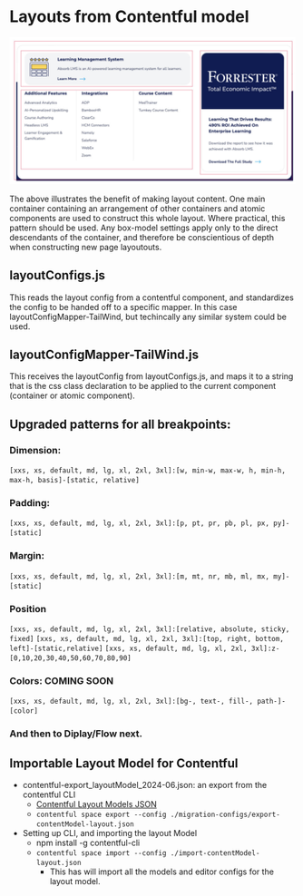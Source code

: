 # Layouts from Contentful model
![ComplexLayout](https://raw.githubusercontent.com/augurone/contenful-layout/refs/heads/main/LayoutContainerExample.png)


The above illustrates the benefit of making layout content. One main container containing an arrangement of other containers and atomic components are used to construct this whole layout. Where practical, this pattern should be used. Any box-model settings apply only to the direct descendants of the container, and therefore be conscientious of depth when constructing new page layoutouts.

## layoutConfigs.js
This reads the layout config from a contentful component, and standardizes the config to be handed off to a specific mapper. In this case layoutConfigMapper-TailWind, but techincally any similar system could be used.

## layoutConfigMapper-TailWind.js
This receives the layoutConfig from layoutConfigs.js, and maps it to a string that is the css class declaration to be applied to the current component (container or atomic component).

## Upgraded patterns for all breakpoints:

### Dimension:
`[xxs, xs, default, md, lg, xl, 2xl, 3xl]:[w, min-w, max-w, h, min-h, max-h, basis]-[static, relative]`

### Padding:
`[xxs, xs, default, md, lg, xl, 2xl, 3xl]:[p, pt, pr, pb, pl, px, py]-[static]`

### Margin:
`[xxs, xs, default, md, lg, xl, 2xl, 3xl]:[m, mt, nr, mb, ml, mx, my]-[static]`

### Position
`[xxs, xs, default, md, lg, xl, 2xl, 3xl]:[relative, absolute, sticky, fixed]`
`[xxs, xs, default, md, lg, xl, 2xl, 3xl]:[top, right, bottom, left]-[static,relative]`
`[xxs, xs, default, md, lg, xl, 2xl, 3xl]:z-[0,10,20,30,40,50,60,70,80,90]`

### Colors: COMING SOON
`[xxs, xs, default, md, lg, xl, 2xl, 3xl]:[bg-, text-, fill-, path-]-[color]`

### And then to Diplay/Flow next. 

## Importable Layout Model for Contentful
- contentful-export_layoutModel_2024-06.json: an export from the contentful CLI
  - [Contentful Layout Models JSON](https://github.com/augurone/contenful-layout/blob/main/contentful-layout-contentype_editorinterfaces.json)
  - `contentful space export --config ./migration-configs/export-contentModel-layout.json`
- Setting up CLI, and importing the layout Model
  - npm install -g contentful-cli
  - `contentful space import --config ./import-contentModel-layout.json`
    - This has will import all the models and editor configs for the layout model. 
